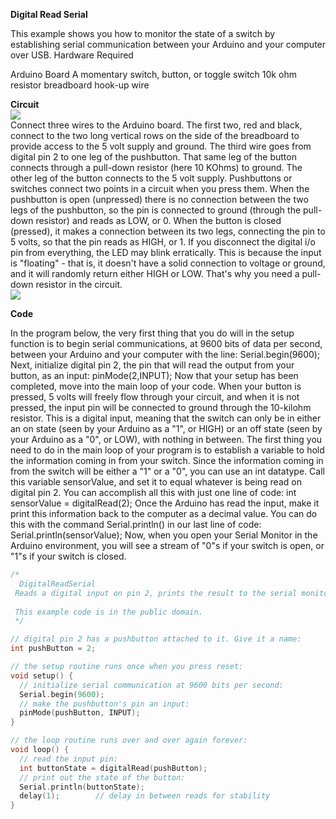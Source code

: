 <b>Digital Read Serial</b>

This example shows you how to monitor the state of a switch by establishing serial communication between your Arduino and your computer over USB.
Hardware Required

Arduino Board
A momentary switch, button, or toggle switch
10k ohm resistor
breadboard
hook-up wire

<b>Circuit</b>
<br>
<img src="http://arduino.cc/en/uploads/Tutorial/button.png"></img>
<br>
Connect three wires to the Arduino board. The first two, red and black, connect to the two long vertical rows on the side of the breadboard to provide access to the 5 volt supply and ground. The third wire goes from digital pin 2 to one leg of the pushbutton. That same leg of the button connects through a pull-down resistor (here 10 KOhms) to ground. The other leg of the button connects to the 5 volt supply.
Pushbuttons or switches connect two points in a circuit when you press them. When the pushbutton is open (unpressed) there is no connection between the two legs of the pushbutton, so the pin is connected to ground (through the pull-down resistor) and reads as LOW, or 0. When the button is closed (pressed), it makes a connection between its two legs, connecting the pin to 5 volts, so that the pin reads as HIGH, or 1.
If you disconnect the digital i/o pin from everything, the LED may blink erratically. This is because the input is "floating" - that is, it doesn't have a solid connection to voltage or ground, and it will randomly return either HIGH or LOW. That's why you need a pull-down resistor in the circuit.
<br>
<img src="http://arduino.cc/en/uploads/Tutorial/button_sch.png"></img>
<br>

<b>Code</b>

In the program below, the very first thing that you do will in the setup function is to begin serial communications, at 9600 bits of data per second, between your Arduino and your computer with the line:
Serial.begin(9600);
Next, initialize digital pin 2, the pin that will read the output from your button, as an input:
pinMode(2,INPUT);
Now that your setup has been completed, move into the main loop of your code. When your button is pressed, 5 volts will freely flow through your circuit, and when it is not pressed, the input pin will be connected to ground through the 10-kilohm resistor. This is a digital input, meaning that the switch can only be in either an on state (seen by your Arduino as a "1", or HIGH) or an off state (seen by your Arduino as a "0", or LOW), with nothing in between.
The first thing you need to do in the main loop of your program is to establish a variable to hold the information coming in from your switch. Since the information coming in from the switch will be either a "1" or a "0", you can use an int datatype. Call this variable sensorValue, and set it to equal whatever is being read on digital pin 2. You can accomplish all this with just one line of code:
int sensorValue = digitalRead(2);
Once the Arduino has read the input, make it print this information back to the computer as a decimal value. You can do this with the command Serial.println() in our last line of code:
Serial.println(sensorValue);
Now, when you open your Serial Monitor in the Arduino environment, you will see a stream of "0"s if your switch is open, or "1"s if your switch is closed.
```c
/*
  DigitalReadSerial
 Reads a digital input on pin 2, prints the result to the serial monitor 
 
 This example code is in the public domain.
 */

// digital pin 2 has a pushbutton attached to it. Give it a name:
int pushButton = 2;

// the setup routine runs once when you press reset:
void setup() {
  // initialize serial communication at 9600 bits per second:
  Serial.begin(9600);
  // make the pushbutton's pin an input:
  pinMode(pushButton, INPUT);
}

// the loop routine runs over and over again forever:
void loop() {
  // read the input pin:
  int buttonState = digitalRead(pushButton);
  // print out the state of the button:
  Serial.println(buttonState);
  delay(1);        // delay in between reads for stability
}
```
